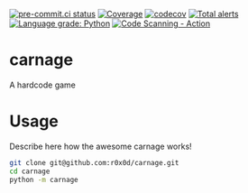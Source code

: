 [![pre-commit.ci status](https://results.pre-commit.ci/badge/github/r0x0d/carnage/main.svg)](https://results.pre-commit.ci/latest/github/r0x0d/carnage/main)
[![Coverage](https://github.com/r0x0d/carnage/actions/workflows/coverage.yml/badge.svg)](https://github.com/r0x0d/carnage/actions/workflows/coverage.yml)
[![codecov](https://codecov.io/gh/r0x0d/carnage/branch/main/graph/badge.svg?token=<your-token-for-badges>)](https://codecov.io/gh/r0x0d/carnage)
[![Total alerts](https://img.shields.io/lgtm/alerts/g/r0x0d/carnage.svg?logo=lgtm&logoWidth=18)](https://lgtm.com/projects/g/r0x0d/carnage/alerts/)
[![Language grade: Python](https://img.shields.io/lgtm/grade/python/g/r0x0d/carnage.svg?logo=lgtm&logoWidth=18)](https://lgtm.com/projects/g/r0x0d/carnage/context:python)
[![Code Scanning - Action](https://github.com/r0x0d/carnage/actions/workflows/codeql.yml/badge.svg)](https://github.com/r0x0d/carnage/actions/workflows/codeql.yml)

# carnage

A hardcode game

# Usage

Describe here how the awesome carnage works!

```bash
git clone git@github.com:r0x0d/carnage.git
cd carnage
python -m carnage
```
